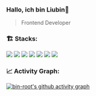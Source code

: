 ### Hallo, ich bin Liubin👋

> Frontend Developer
<img align="right" src="https://github-readme-stats.vercel.app/api/top-langs/?username=bin-r00t&layout=compact&theme=buefy&hide_border=true" alt="" />

### 🏗️ Stacks:

<span><img src="https://img.shields.io/badge/JavaScript-1?style=for-the-badge&logo=javascript&color=%23fff"/></span>
<span><img src="https://img.shields.io/badge/TypeScript-2?style=for-the-badge&logo=typescript&logoColor=white&color=blue"/></span>
<span><img src="https://img.shields.io/badge/react-3?style=for-the-badge&logo=react&logoColor=%23087EA4&color=%23eee"/></span>
<span><img src="https://img.shields.io/badge/vuejs-%2335495e.svg?style=for-the-badge&logo=vuedotjs&logoColor=%234FC08D"/></span>
<span><img src="https://img.shields.io/badge/node.js-6DA55F?style=for-the-badge&logo=node.js&logoColor=white"/></span>
<span><img src="https://img.shields.io/badge/prisma-white?style=for-the-badge&logo=prisma&color=%23333"/></span>
<span><img src="https://img.shields.io/badge/remix-white?style=for-the-badge&logo=remix&logoColor=%23fff&color=%23000"/></span>

### 📈 Activity Graph:

[![bin-root's github activity graph](https://github-readme-activity-graph.vercel.app/graph?username=bin-r00t&theme=minimal)](https://github.com/bin-r00t)
